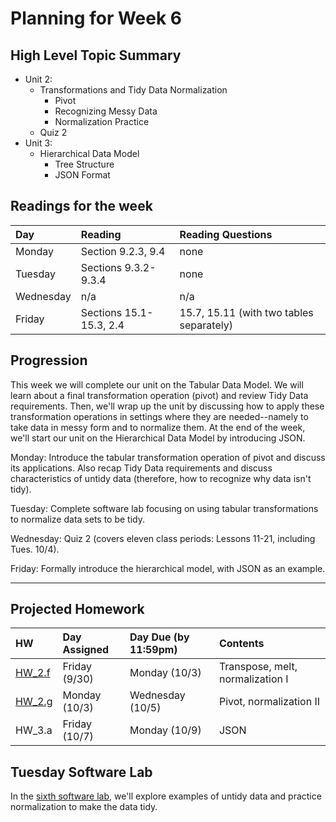 # Planning for Week 6

## High Level Topic Summary

  - Unit 2:
    - Transformations and Tidy Data Normalization
        - Pivot
        - Recognizing Messy Data
        - Normalization Practice
    - Quiz 2
  - Unit 3:
    - Hierarchical Data Model
        - Tree Structure
        - JSON Format

## Readings for the week

Day        | Reading      | Reading Questions
:--------- |:-------------|:----------------------------------
Monday     | Section 9.2.3, 9.4 | none
Tuesday    | Sections 9.3.2-9.3.4  | none
Wednesday  | n/a  | n/a
Friday     | Sections 15.1-15.3, 2.4 | 15.7, 15.11 (with two tables separately)

## Progression

This week we will complete our unit on the Tabular Data Model.  We will learn about a final transformation operation (pivot) and review Tidy Data requirements.  Then, we'll wrap up the unit by discussing how to apply these transformation operations in settings where they are needed--namely to take data in messy form and to normalize them.  At the end of the week, we'll start our unit on the Hierarchical Data Model by introducing JSON.

Monday: Introduce the tabular transformation operation of pivot and discuss its applications.  Also recap Tidy Data requirements and discuss characteristics of untidy data (therefore, how to recognize why data isn't tidy).

Tuesday: Complete software lab focusing on using tabular transformations to normalize data sets to be tidy.  

Wednesday: Quiz 2 (covers eleven class periods: Lessons 11-21, including Tues. 10/4).

Friday: Formally introduce the hierarchical model, with JSON as an example.

---

## Projected Homework

HW | Day Assigned  | Day Due (by 11:59pm) | Contents
:--|:--------|:--------|:------------
[HW_2.f](../hw/HW_2.f/README.md) | Friday (9/30) | Monday (10/3) | Transpose, melt, normalization I
[HW_2.g](../hw/HW_2.g/README.md) | Monday (10/3) | Wednesday (10/5) | Pivot, normalization II
HW_3.a | Friday (10/7) | Monday (10/9) | JSON

## Tuesday Software Lab

In the [sixth software lab](../sw_lab/lab_06/README.md), we'll explore examples of untidy data and practice normalization to make the data tidy.